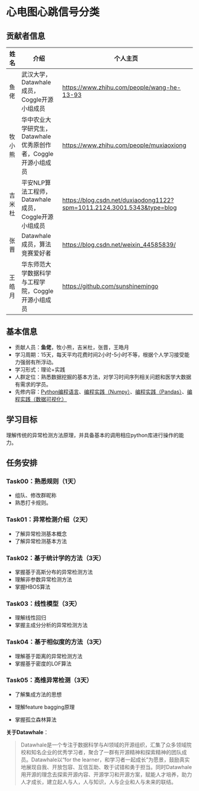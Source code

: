 # 心电图心跳信号分类

## 贡献者信息

| 姓名                 | 介绍                                | 个人主页                                  |
| -------------------- | ----------------------------------- | ----------------------------------------- |
| 鱼佬                 | 武汉大学，Datawhale成员，Coggle开源小组成员                 | https://www.zhihu.com/people/wang-he-13-93         |
| 牧小熊               | 华中农业大学研究生，Datawhale优秀原创作者，Coggle开源小组成员  | https://www.zhihu.com/people/muxiaoxiong |
| 吉米杜               | 平安NLP算法工程师，Datawhale成员，Coggle开源小组成员         | https://blog.csdn.net/duxiaodong1122?spm=1011.2124.3001.5343&type=blog     |
| 张晋                 | Datawhale成员，算法竞赛爱好者                            |  https://blog.csdn.net/weixin_44585839/        |
| 王皓月               | 华东师范大学数据科学与工程学院，Coggle开源小组成员            |      https://github.com/sunshinemingo    |


## 基本信息

- 贡献人员：**鱼佬**，牧小熊，吉米杜，张晋，王皓月
- 学习周期：15天，每天平均花费时间2小时-5小时不等，根据个人学习接受能力强弱有所浮动。
- 学习形式：理论+实践
- 人群定位：熟悉数据挖掘的基本方法，对学习时间序列相关问题和医学大数据有需求的学员。
- 先修内容：[Python编程语言](https://github.com/datawhalechina/team-learning-program/tree/master/Python-Language)、[编程实践（Numpy）](https://github.com/datawhalechina/team-learning-program/tree/master/IntroductionToNumpy)、[编程实践（Pandas）](https://github.com/datawhalechina/team-learning-program/tree/master/IntroductionToPandas)、[编程实践（数据可视化）](https://github.com/datawhalechina/fantastic-matplotlib)



## 学习目标

理解传统的异常检测方法原理，并具备基本的调用相应python库进行操作的能力。



## 任务安排



### Task00：熟悉规则（1天）

- 组队、修改群昵称
- 熟悉打卡规则。

### Task01：异常检测介绍（2天）

* 了解异常检测基本概念
* 了解异常检测基本方法

### Task02：基于统计学的方法（3天）

* 掌握基于高斯分布的异常检测方法
* 理解非参数异常检测方法
* 掌握HBOS算法

### Task03：线性模型（3天）

* 理解线性回归
* 掌握主成分分析的异常检测方法

### Task04：基于相似度的方法（3天）

* 理解基于距离的异常检测方法
* 掌握基于密度的LOF算法

### Task05：高维异常检测（3天）

* 了解集成方法的思想
* 理解feature bagging原理

* 掌握孤立森林算法




**关于Datawhale**：

>Datawhale是一个专注于数据科学与AI领域的开源组织，汇集了众多领域院校和知名企业的优秀学习者，聚合了一群有开源精神和探索精神的团队成员。Datawhale以“for the learner，和学习者一起成长”为愿景，鼓励真实地展现自我、开放包容、互信互助、敢于试错和勇于担当。同时Datawhale 用开源的理念去探索开源内容、开源学习和开源方案，赋能人才培养，助力人才成长，建立起人与人，人与知识，人与企业和人与未来的联结。

​	
